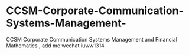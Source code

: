 # CCSM-Corporate-Communication-Systems-Management-
CCSM Corporate Communication Systems Management  and Financial Mathematics , add me wechat iuww1314
